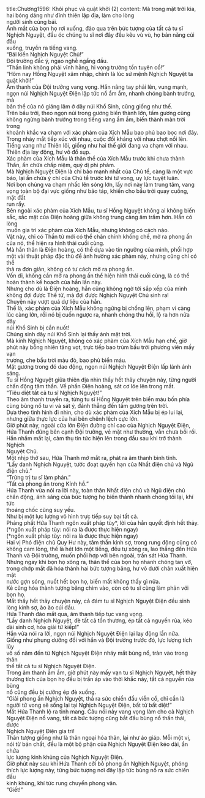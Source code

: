 title:Chương1596: Khôi phục và quật khởi (2)
content:
Mà trong mặt trời kia, hai bóng dáng như đỉnh thiên lập địa, làm cho lòng<br>người sinh cúng bái.<br>Ánh mắt của bọn họ rơi xuống, đảo qua trên bức tượng của tất cả tu sĩ<br>Nghịch Nguyệt, đầu óc chúng tu sĩ nơi đây đều kêu vù vù, họ bản năng cúi đầu<br>xuống, truyền ra tiếng vang.<br>“Bái kiến Nghịch Nguyệt Chủ!”<br>Đội trưởng đắc ý, ngạo nghễ ngẩng đầu.<br>“Thần linh không phải vĩnh hằng, hi vọng trường tồn tuyên cổ!”<br>“Hôm nay Hồng Nguyệt xâm nhập, chính là lúc sứ mệnh Nghịch Nguyệt ta<br>quật khởi!”<br>Âm thanh của Đội trưởng vang vọng. Hắn nâng tay phải lên, vung mạnh,<br>ngọn núi Nghịch Nguyệt Điện lập tức nổ ầm ầm, nhanh chóng bành trướng, mà<br>bản thể của nó giáng lâm ở dãy núi Khổ Sinh, cũng giống như thế.<br>Trên bầu trời, theo ngọn núi trong gương biến thành lớn, tấm gương cũng<br>không ngừng bành trướng trong tiếng vang ầm ầm, biến thành màn trời trong<br>khoảnh khắc va chạm với xác phàm của Xích Mẫu bao phủ bao bọc nơi đây.<br>Trong nháy mắt tiếp xúc với nhau, cuộc đối kháng với nhau chợt nổi lên.<br>Tiếng vang như Thiên lôi, giống như hai thế giới đang va chạm với nhau.<br>Thiên địa lay động, hư vô đổ sụp.<br>Xác phàm của Xích Mẫu là thân thể của Xích Mẫu trước khi chưa thành<br>Thần, ẩn chứa chấp niệm, quỷ dị phi phàm.<br>Mà Nghịch Nguyệt Điện là chí bảo mạnh nhất của Chủ tể, càng là một vực<br>bảo, lại ẩn chứa ý chí của Chủ tể trước khi tử vong, uy lực tuyệt luân.<br>Nơi bọn chúng va chạm nhấc lên sóng lớn, lấy nơi này làm trung tâm, vang<br>vọng toàn bộ đại vực giống như bão táp, khiến cho bầu trời quay cuồng, mặt đất<br>run rẩy.<br>Bên ngoài xác phàm của Xích Mẫu, tu sĩ Hồng Nguyệt không ai không biến<br>sắc, sắc mặt của Điện hoàng giữa không trung càng âm trầm hơn. Hắn có lòng<br>muốn gia trì xác phàm của Xích Mẫu, nhưng không có cách nào.<br>Vật này, chỉ có Thần tử mới có thể chân chính khống chế, mở ra phong ấn<br>của nó, thể hiện ra hình thái cuối cùng.<br>Mà hắn thân là Điện hoàng, có thể dựa vào tín ngưỡng của mình, phối hợp<br>một vài thuật pháp đặc thù để ảnh hưởng xác phàm này, nhưng cũng chỉ có thể<br>thả ra đơn giản, không có tư cách mở ra phong ấn.<br>Vốn dĩ, không cần mở ra phong ấn thể hiện hình thái cuối cùng, là có thể<br>hoàn thành kế hoạch của hắn lần này.<br>Nhưng cho dù là Điện hoàng, hắn cũng không ngờ tới sắp xếp của mình<br>không đợi được Thế tử, mà đợi được Nghịch Nguyệt Chủ sinh ra!<br>Chuyện này vượt quá dự liệu của hắn.<br>Thế là, xác phàm của Xích Mẫu không ngừng bị chống lên, phạm vi càng<br>lúc càng lớn, rồi nó bị cuốn ngược ra, nhanh chóng thu hồi, lộ ra hơn nửa dãy<br>núi Khổ Sinh bị cắn nuốt!<br>Chúng sinh dãy núi Khổ Sinh lại thấy ánh mặt trời.<br>Mà kính Nghịch Nguyệt, không có xác phàm của Xích Mẫu hạn chế, giờ<br>phút này bỗng nhiên tăng vọt, trực tiếp bao trùm bầu trời phương viên mấy vạn<br>trượng, che bầu trời màu đỏ, bao phủ biển máu.<br>Mặt gương trong đó dao động, ngọn núi Nghịch Nguyệt Điện lấp lánh ánh<br>sáng.<br>Tu sĩ Hồng Nguyệt giữa thiên địa nhìn thấy hết thảy chuyện này, từng người<br>chấn động tâm thần. Về phần Điện hoàng, sát cơ lóe lên trong mắt.<br>“Tiêu diệt tất cả tu sĩ Nghịch Nguyệt!”<br>Theo âm thanh truyền ra, từng tu sĩ Hồng Nguyệt trên biển máu bốn phía<br>cùng bùng nổ tu vi và sát ý, đánh thẳng đến tấm gương trên trời.<br>Dựa theo tình hình đi nhìn, cho dù xác phàm của Xích Mẫu bị ép lui lại,<br>nhưng giữa thực lực của hai bên chênh lệch cực lớn.<br>Giờ phút này, ngoài cửa lớn Điện đường chí cao của Nghịch Nguyệt Điện,<br>Hứa Thanh đứng bên cạnh Đội trưởng, vẻ mặt như thường, vẫn chưa bối rối.<br>Hắn nhắm mắt lại, cảm thụ tin tức hiện lên trong đầu sau khi trở thành Nghịch<br>Nguyệt Chủ.<br>Một nhịp thở sau, Hứa Thanh mở mắt ra, phát ra âm thanh bình tĩnh.<br>“Lấy danh Nghịch Nguyệt, tước đoạt quyền hạn của Nhất điện chủ và Ngũ<br>điện chủ.”<br>“Trừng trị tu sĩ làm phản.”<br>“Tất cả phong ấn trong Kính hồ.”<br>Hứa Thanh vừa nói ra lời này, toàn thân Nhất điện chủ và Ngũ điện chủ<br>chấn động, ánh sáng của bức tượng họ biến thành nhanh chóng tối lại, khí tức<br>thoáng chốc cũng suy yếu.<br>Như bị một lực lượng vô hình trực tiếp suy bại tất cả.<br>Phảng phất Hứa Thanh ngôn xuất pháp tùy*, lời của hắn quyết định hết thảy.<br>(*ngôn xuất pháp tùy: nói ra là được thực hiện ngay)<br>(*ngôn xuất pháp tùy: nói ra là được thực hiện ngay)<br>Hai vị Phó điện chủ Quy Hư này, tâm thần kinh sợ, trong rung động cũng có<br>không cam lòng, thế là hét lớn một tiếng, đều tự xông ra, lao thẳng đến Hứa<br>Thanh và Đội trưởng, muốn phối hợp với bên ngoài, trấn sát Hứa Thanh.<br>Nhưng ngay khi bọn họ xông ra, thân thể của bọn họ nhanh chóng tan vỡ,<br>trong chớp mắt đã hóa thành hai bức tượng băng, hư vô dưới chân xuất hiện mặt<br>nước gợn sóng, nuốt hết bọn họ, biến mất không thấy gì nữa.<br>Kẻ cũng hóa thành tượng băng chìm vào, còn có tu sĩ cùng làm phản với<br>bọn họ.<br>Mắt thấy hết thảy chuyện này, cả đám tu sĩ Nghịch Nguyệt Điện đều sinh<br>lòng kính sợ, ào ào cúi đầu.<br>Hứa Thanh đảo mắt qua, âm thanh tiếp tục vang vọng.<br>“Lấy danh Nghịch Nguyệt, đè tất cả tổn thương, ép tất cả nguyền rủa, kéo<br>dài sinh cơ, hóa giải tử kiếp!”<br>Hắn vừa nói ra lời, ngọn núi Nghịch Nguyệt Điện lại lay động lần nữa.<br>Giống như phụng dưỡng đối với hắn và Đội trưởng trước đó, lực lượng tích lũy<br>vô số năm đến từ Nghịch Nguyệt Điện nháy mắt bùng nổ, tràn vào trong thân<br>thể tất cả tu sĩ Nghịch Nguyệt Điện.<br>Trong âm thanh ầm ầm, giờ phút này mấy vạn tu sĩ Nghịch Nguyệt, hết thảy<br>thương tích của bọn họ đều bị trấn áp vào thời khắc này, tất cả nguyền rủa bùng<br>nổ cũng đều bị cưỡng ép đè xuống.<br>“Giải phong ấn Nghịch Nguyệt, thả ra sức chiến đấu viễn cổ, chỉ cần là<br>người tử vong sẽ sống lại tại Nghịch Nguyệt Điện, bất tử bất diệt!”<br>Mắt Hứa Thanh lộ ra tinh mang. Câu nói này vang vọng làm cho cả Nghịch<br>Nguyệt Điện nổ vang, tất cả bức tượng cũng bắt đầu bùng nổ thần thái, được<br>Nghịch Nguyệt Điện gia trì!<br>Thân tượng giống như là thân ngoại hóa thân, lại như áo giáp. Mỗi một vị,<br>nói từ bản chất, đều là một bộ phận của Nghịch Nguyệt Điện kéo dài, ẩn chứa<br>lực lượng kinh khủng của Nghịch Nguyệt Điện.<br>Giờ phút này sau khi Hứa Thanh cởi bỏ phong ấn Nghịch Nguyệt, phóng<br>thích lực lượng này, từng bức tượng nơi đây lập tức bùng nổ ra sức chiến đấu<br>kinh khủng, khí tức rung chuyển phong vân.<br>“Giết!”